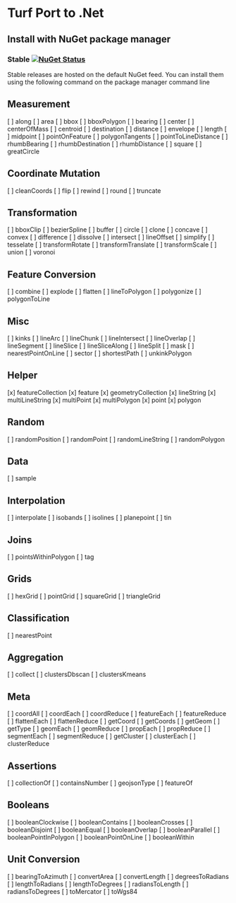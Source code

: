 # Turf Port to .Net

## Install with NuGet package manager
### Stable [![NuGet Status](http://img.shields.io/nuget/v/Turf.Net.svg?style=flat)](http://www.nuget.org/packages/Turf.Net/)
Stable releases are hosted on the default NuGet feed. You can install them using the following command on the package manager command line

## Measurement
[ ] along
[ ] area
[ ] bbox
[ ] bboxPolygon
[ ] bearing
[ ] center
[ ] centerOfMass
[ ] centroid
[ ] destination
[ ] distance
[ ] envelope
[ ] length
[ ] midpoint
[ ] pointOnFeature
[ ] polygonTangents
[ ] pointToLineDistance
[ ] rhumbBearing
[ ] rhumbDestination
[ ] rhumbDistance
[ ] square
[ ] greatCircle
## Coordinate Mutation
[ ] cleanCoords
[ ] flip
[ ] rewind
[ ] round
[ ] truncate
## Transformation
[ ] bboxClip
[ ] bezierSpline
[ ] buffer
[ ] circle
[ ] clone
[ ] concave
[ ] convex
[ ] difference
[ ] dissolve
[ ] intersect
[ ] lineOffset
[ ] simplify
[ ] tesselate
[ ] transformRotate
[ ] transformTranslate
[ ] transformScale
[ ] union
[ ] voronoi
## Feature Conversion
[ ] combine
[ ] explode
[ ] flatten
[ ] lineToPolygon
[ ] polygonize
[ ] polygonToLine
## Misc
[ ] kinks
[ ] lineArc
[ ] lineChunk
[ ] lineIntersect
[ ] lineOverlap
[ ] lineSegment
[ ] lineSlice
[ ] lineSliceAlong
[ ] lineSplit
[ ] mask
[ ] nearestPointOnLine
[ ] sector
[ ] shortestPath
[ ] unkinkPolygon
## Helper
[x] featureCollection
[x] feature
[x] geometryCollection
[x] lineString
[x] multiLineString
[x] multiPoint
[x] multiPolygon
[x] point
[x] polygon
## Random
[ ] randomPosition
[ ] randomPoint
[ ] randomLineString
[ ] randomPolygon
## Data
[ ] sample
## Interpolation
[ ] interpolate
[ ] isobands
[ ] isolines
[ ] planepoint
[ ] tin
## Joins
[ ] pointsWithinPolygon
[ ] tag
## Grids
[ ] hexGrid
[ ] pointGrid
[ ] squareGrid
[ ] triangleGrid
## Classification
[ ] nearestPoint
## Aggregation
[ ] collect
[ ] clustersDbscan
[ ] clustersKmeans
## Meta
[ ] coordAll
[ ] coordEach
[ ] coordReduce
[ ] featureEach
[ ] featureReduce
[ ] flattenEach
[ ] flattenReduce
[ ] getCoord
[ ] getCoords
[ ] getGeom
[ ] getType
[ ] geomEach
[ ] geomReduce
[ ] propEach
[ ] propReduce
[ ] segmentEach
[ ] segmentReduce
[ ] getCluster
[ ] clusterEach
[ ] clusterReduce
## Assertions
[ ] collectionOf
[ ] containsNumber
[ ] geojsonType
[ ] featureOf
## Booleans
[ ] booleanClockwise
[ ] booleanContains
[ ] booleanCrosses
[ ] booleanDisjoint
[ ] booleanEqual
[ ] booleanOverlap
[ ] booleanParallel
[ ] booleanPointInPolygon
[ ] booleanPointOnLine
[ ] booleanWithin
## Unit Conversion
[ ] bearingToAzimuth
[ ] convertArea
[ ] convertLength
[ ] degreesToRadians
[ ] lengthToRadians
[ ] lengthToDegrees
[ ] radiansToLength
[ ] radiansToDegrees
[ ] toMercator
[ ] toWgs84